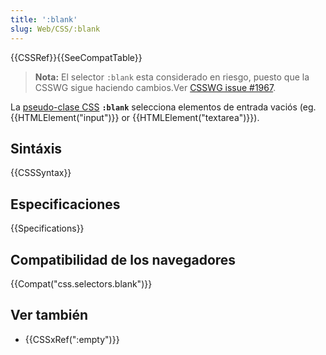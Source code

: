 ```yaml
---
title: ':blank'
slug: Web/CSS/:blank
---
```


{{CSSRef}}{{SeeCompatTable}}

> **Nota:** El selector `:blank` esta considerado en riesgo, puesto que la CSSWG sigue haciendo cambios.Ver [CSSWG issue #1967](https://github.com/w3c/csswg-drafts/issues/1967).

La [pseudo-clase CSS](/es/docs/Web/CSS) **`:blank`** selecciona elementos de entrada vaciós (eg. {{HTMLElement("input")}} or {{HTMLElement("textarea")}}).

## Sintáxis

{{CSSSyntax}}

## Especificaciones

{{Specifications}}

## Compatibilidad de los navegadores

{{Compat("css.selectors.blank")}}

## Ver también

- {{CSSxRef(":empty")}}
